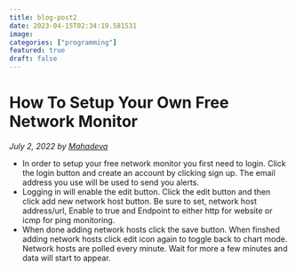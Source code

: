 ```yaml
---
title: blog-post2
date: 2023-04-15T02:34:19.581531
image: 
categories: ["programming"]
featured: true
draft: false
---
```

# How To Setup Your Own Free Network Monitor

_July 2, 2022 by [Mahadeva](/)_

- In order to setup your free network monitor you first need to login. Click the login button and create an account by clicking sign up. The email address you use will be used to send you alerts.
- Logging in will enable the edit button. Click the edit button and then click add new network host button. Be sure to set, network host address/url, Enable to true and Endpoint to either http for website or icmp for ping monitoring.
- When done adding network hosts click the save button. When finshed adding network hosts click edit icon again to toggle back to chart mode. Network hosts are polled every minute. Wait for more a few minutes and data will start to appear.
